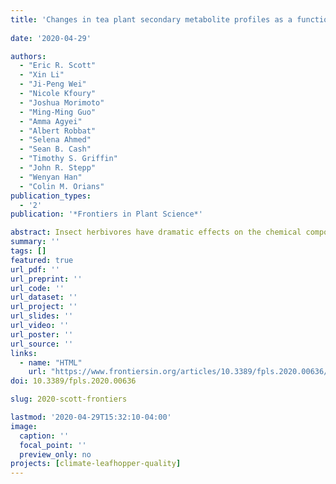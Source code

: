 ```yaml
---
title: 'Changes in tea plant secondary metabolite profiles as a function of leafhopper density and damage'
  
date: '2020-04-29'

authors:
  - "Eric R. Scott"
  - "Xin Li"
  - "Ji-Peng Wei"
  - "Nicole Kfoury"
  - "Joshua Morimoto"
  - "Ming-Ming Guo"
  - "Amma Agyei"
  - "Albert Robbat"
  - "Selena Ahmed"
  - "Sean B. Cash"
  - "Timothy S. Griffin"  
  - "John R. Stepp"
  - "Wenyan Han"
  - "Colin M. Orians"
publication_types:
  - '2'
publication: '*Frontiers in Plant Science*'

abstract: Insect herbivores have dramatic effects on the chemical composition of plants. Many of these induced metabolites contribute to the quality (e.g. flavor, human health benefits) of specialty crops such as the tea plant (Camellia sinensis). Induced chemical changes are often studied by comparing plants damaged and undamaged by herbivores. However, when herbivory is quantitative, the relationship between herbivore pressure and induction can be linearly or non-linearly density dependent or density independent, and induction may only occur after some threshold of herbivory. The shape of this relationship can vary among metabolites within plants. The tea green leafhopper (Empoasca onukii) can be a widespread pest on tea, but some tea farmers take advantage of leafhopper-induced metabolites in order to produce high-quality “bug-bitten” teas such as Eastern Beauty Oolong. To understand the effects of increasing leafhopper density on tea metabolites important for quality, we conducted a manipulative experiment exposing tea plants to feeding by a range of E. onukii densities. After E. onukii feeding, we measured volatile and non-volatile metabolites, and quantified percent damaged leaf area from scanned leaf images. E. onukii density had a highly significant effect on volatile production, while the effect of leaf damage was only marginally significant. The volatiles most responsive to leafhopper density were mainly terpenes that increased in concentration monotonically with density, while the volatiles most responsive to leaf damage were primarily fatty acid derivatives and volatile phenylpropanoids/benzenoids. In contrast, damage (percent leaf area damaged), but not leafhopper density, significantly reduced total polyphenols, epigallocatechin gallate (EGCG), and theobromine concentrations in a dose-dependent manner. The shape of induced responses varied among metabolites with some changing linearly with herbivore pressure and some responding only after a threshold in herbivore pressure with a threshold around 0.6 insects/leaf being common. This study illustrates the importance of measuring a diversity of metabolites over a range of herbivory to fully understand the effects of herbivores on induced metabolites. Our study also shows that any increases in leafhopper density associated with climate warming, could have dramatic effects on secondary metabolites and tea quality.
summary: ''
tags: []
featured: true
url_pdf: ''
url_preprint: ''
url_code: ''
url_dataset: ''
url_project: ''
url_slides: ''
url_video: ''
url_poster: ''
url_source: ''
links:
  - name: "HTML"
    url: "https://www.frontiersin.org/articles/10.3389/fpls.2020.00636/abstract"
doi: 10.3389/fpls.2020.00636

slug: 2020-scott-frontiers

lastmod: '2020-04-29T15:32:10-04:00'
image:
  caption: ''
  focal_point: ''
  preview_only: no
projects: [climate-leafhopper-quality]
---
```

